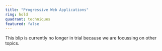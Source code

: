 ```yaml
---
title: "Progressive Web Applications"
ring: hold
quadrant: techniques
featured: false
---
```


This blip is currently no longer in trial because we are focussing on other topics.


